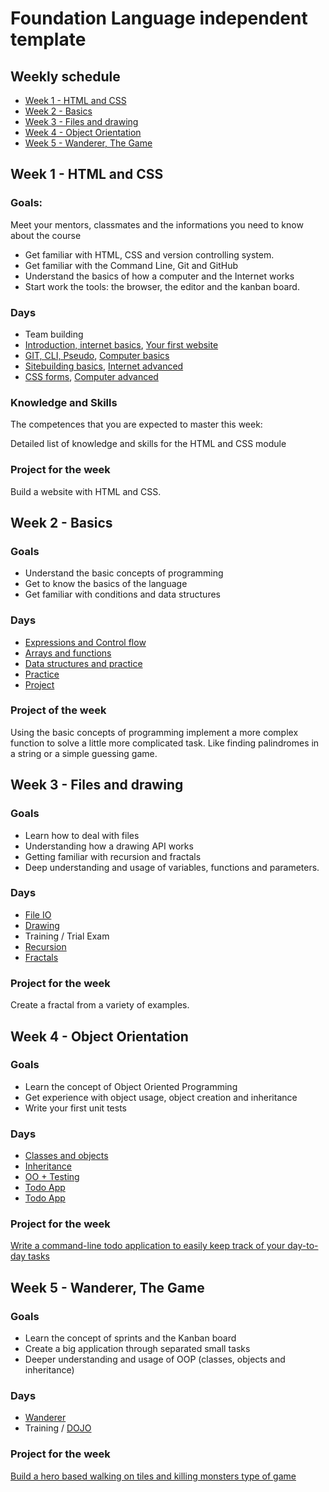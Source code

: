 # Foundation Language independent template

## Weekly schedule
 -  [Week 1 - HTML and CSS](#week-1---html-and-css)
 -  [Week 2 - Basics](#week-2---basics)
 -  [Week 3 - Files and drawing](#week-3---files-and-drawing)
 -  [Week 4 - Object Orientation](#week-4---object-orientation)
 -  [Week 5 - Wanderer, The Game](#week-5---wanderer-the-game)

## Week 1 - HTML and CSS

### Goals:

Meet your mentors, classmates and the informations you need to know about the course
- Get familiar with HTML, CSS and version controlling system.
- Get familiar with the Command Line, Git and GitHub
- Understand the basics of how a computer and the Internet works
- Start work the tools: the browser, the editor and the kanban board.
### Days

- Team building
- [Introduction, internet basics](https://github.com/greenfox-academy/teaching-materials/tree/master/material/computer-internet-basics/internet-basics.md), [Your first website](https://github.com/greenfox-academy/teaching-materials/tree/master/workshop/first-website)
- [GIT, CLI, Pseudo](https://github.com/greenfox-academy/teaching-materials/tree/master/workshop/command-line), [Computer basics](https://github.com/greenfox-academy/teaching-materials/tree/master/material/computer-internet-basics/computer-basics.md)
- [Sitebuilding basics](https://github.com/greenfox-academy/teaching-materials/tree/master/workshop/ui-development/sitebuild-basics), [Internet advanced](https://github.com/greenfox-academy/teaching-materials/tree/master/material/computer-internet-basics/internet-advanced.md)
- [CSS forms](https://github.com/greenfox-academy/teaching-materials/tree/master/workshop/ui-development/forms), [Computer advanced](https://github.com/greenfox-academy/teaching-materials/tree/master/material/computer-internet-basics/computer-advanced.md)
### Knowledge and Skills

The competences that you are expected to master this week:

Detailed list of knowledge and skills for the HTML and CSS module

### Project for the week

Build a website with HTML and CSS.

## Week 2 - Basics

### Goals
- Understand the basic concepts of programming
- Get to know the basics of the language
- Get familiar with conditions and data structures

### Days
 - [Expressions and Control flow](https://github.com/greenfox-academy/teaching-materials/blob/master/workshop/expressions-and-control-flow/)
 - [Arrays and functions](https://github.com/greenfox-academy/teaching-materials/blob/master/workshop/functions-and-arrays/)
 - [Data structures and practice](https://github.com/greenfox-academy/teaching-materials/blob/master/workshop/data-structures/)
 - [Practice](https://github.com/greenfox-academy/teaching-materials/tree/master/workshop/basics-practice)
 - [Project](https://github.com/greenfox-academy/teaching-materials/tree/master/project/basics)

### Project of the week
Using the basic concepts of programming implement a more complex function to solve a little more complicated task. Like finding palindromes in a string or a simple guessing game.

## Week 3 - Files and drawing

### Goals
- Learn how to deal with files
- Understanding how a drawing API works
- Getting familiar with recursion and fractals
- Deep understanding and usage of variables, functions and parameters.

### Days
- [File IO](https://github.com/greenfox-academy/teaching-materials/blob/master/workshop/file-manipulations/)
- [Drawing](https://github.com/greenfox-academy/teaching-materials/blob/master/workshop/drawing/)
- Training / Trial Exam
- [Recursion](https://github.com/greenfox-academy/teaching-materials/blob/master/workshop/recursion/)
- [Fractals](https://github.com/greenfox-academy/teaching-materials/tree/master/project/fractals)

### Project for the week
Create a fractal from a variety of examples.

## Week 4 - Object Orientation

### Goals
- Learn the concept of Object Oriented Programming
- Get experience with object usage, object creation and inheritance
- Write your first unit tests

### Days
- [Classes and objects](https://github.com/greenfox-academy/teaching-materials/blob/master/workshop/oo/)
- [Inheritance](https://github.com/greenfox-academy/teaching-materials/blob/master/workshop/inheritance/)
- [OO + Testing](https://github.com/greenfox-academy/teaching-materials/blob/master/workshop/testing/)
- [Todo App](https://github.com/greenfox-academy/teaching-materials/tree/master/project/todo-app)
- [Todo App](https://github.com/greenfox-academy/teaching-materials/tree/master/project/todo-app)

### Project for the week
[Write a command-line todo application to easily keep track of your day-to-day tasks](https://github.com/greenfox-academy/teaching-materials/tree/master/exercises/command-line-apps/todo-app)

## Week 5 - Wanderer, The Game

### Goals
- Learn the concept of sprints and the Kanban board
- Create a big application through separated small tasks
- Deeper understanding and usage of OOP (classes, objects and inheritance)

### Days
- [Wanderer](https://github.com/greenfox-academy/teaching-materials/tree/master/project/wanderer)
- Training / [DOJO](https://github.com/greenfox-academy/teaching-materials/tree/master/dojo/first-katas)

### Project for the week
[Build a hero based walking on tiles and killing monsters type of game](https://github.com/greenfox-academy/teaching-materials/tree/master/project/wanderer)
